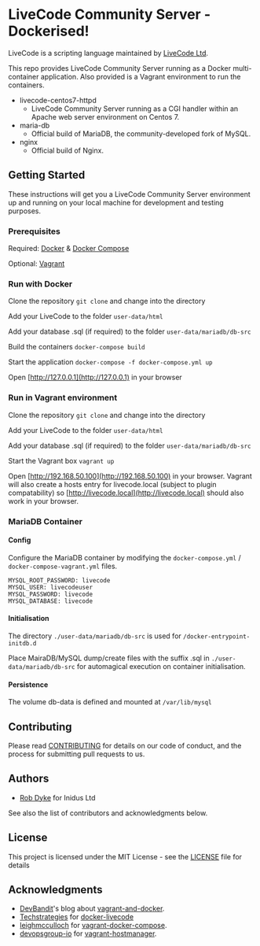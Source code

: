 # LiveCode Community Server - Dockerised!

LiveCode is a scripting language maintained by [LiveCode Ltd](http://www.livecode.com/).

This repo provides LiveCode Community Server running as a Docker multi-container application. Also provided is a Vagrant environment to run the containers.

- livecode-centos7-httpd
  - LiveCode Community Server running as a CGI handler within an Apache web server environment on Centos 7.
- maria-db
  - Official build of MariaDB, the community-developed fork of MySQL.
- nginx
  - Official build of Nginx.

## Getting Started
These instructions will get you a LiveCode Community Server environment up and running on your local machine for development and testing purposes.

### Prerequisites

Required: [Docker](https://www.docker.com/) & [Docker Compose](https://docs.docker.com/compose/)

Optional: [Vagrant](https://www.vagrantup.com/)

### Run with Docker

Clone the repository `git clone` and change into the directory

Add your LiveCode to the folder `user-data/html`

Add your database .sql (if required) to the folder `user-data/mariadb/db-src`

Build the containers `docker-compose build`

Start the application `docker-compose -f docker-compose.yml up`

Open [http://127.0.0.1](http://127.0.0.1) in your browser


### Run in Vagrant environment

Clone the repository `git clone` and change into the directory

Add your LiveCode to the folder `user-data/html`

Add your database .sql (if required) to the folder `user-data/mariadb/db-src`

Start the Vagrant box `vagrant up`

Open [http://192.168.50.100](http://192.168.50.100) in your browser. Vagrant will also create a hosts entry for livecode.local (subject to plugin compatability) so [http://livecode.local](http://livecode.local) should also work in your browser.

### MariaDB Container

#### Config
Configure the MariaDB container by modifying the `docker-compose.yml` / `docker-compose-vagrant.yml` files.

```
MYSQL_ROOT_PASSWORD: livecode
MYSQL_USER: livecodeuser
MYSQL_PASSWORD: livecode
MYSQL_DATABASE: livecode
```

#### Initialisation

The directory `./user-data/mariadb/db-src` is used for `/docker-entrypoint-initdb.d`

Place MairaDB/MySQL dump/create files with the suffix .sql in `./user-data/mariadb/db-src` for automagical execution on container initialisation.

#### Persistence

The volume db-data is defined and mounted at `/var/lib/mysql`

## Contributing

Please read [CONTRIBUTING](CONTRIBUTING) for details on our code of conduct, and the process for submitting pull requests to us.

## Authors

* [Rob Dyke](https://github.com/robdyke) for Inidus Ltd

See also the list of contributors and acknowledgments below.

## License

This project is licensed under the MIT License - see the [LICENSE](LICENSE) file for details

## Acknowledgments

* [DevBandit](https://github.com/DevBandit)'s blog about [vagrant-and-docker](http://devbandit.com/2015/05/29/vagrant-and-docker.html).
* [Techstrategies](https://github.com/techstrategies/) for [docker-livecode](https://github.com/techstrategies/docker-livecode)
* [leighmcculloch](https://github.com/leighmcculloch) for  [vagrant-docker-compose](https://github.com/leighmcculloch/vagrant-docker-compose).
* [devopsgroup-io](https://github.com/devopsgroup-io) for  [vagrant-hostmanager](https://github.com/devopsgroup-io/vagrant-hostmanager).
